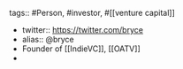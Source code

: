 tags:: #Person, #investor, #[[venture capital]]

- twitter:: https://twitter.com/bryce
- alias:: @bryce
- Founder of [[IndieVC]], [[OATV]]
-